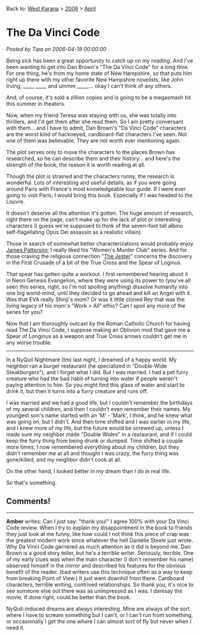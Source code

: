 Back to: [West Karana](/posts/westkarana.md) > [2006](/posts/2006/westkarana.md) > [April](./westkarana.md)
# The Da Vinci Code

*Posted by Tipa on 2006-04-19 00:00:00*

Being sick has been a great opportunity to catch up on my reading. And I've been wanting to get into Dan Brown's "The Da Vinci Code" for a long time. For one thing, he's from my home state of New Hampshire, so that puts him right up there with my other favorite New Hampshire novelists, like John Irving, \_\_\_\_, \_\_\_\_, and ummm \_\_\_\_\_... okay I can't think of any others.

And, of course, it's sold a zillion copies and is going to be a megasmash hit this summer in theaters.

Now, when my friend Teresa was staying with us, she was totally into thrillers, and I'd get them after she read them. So I am pretty conversant with them... and I have to admit, Dan Brown's "Da Vinci Code" characters are the worst kind of hackneyed, cardboard-flat characters I've seen. Not one of them was believable. They are not worth ever mentioning again.

The plot serves only to move the characters to the places Brown has researched, so he can describe them and their history... and here's the strength of the book, the reason it is worth reading at all.

Though the plot is strained and the characters runny, the research is wonderful. Lots of interesting and useful details; as if you were going around Paris with France's most knowledgeable tour guide. If I were ever going to visit Paris; I would bring this book. Especially if I was headed to the Louvre.

It doesn't deserve all the attention it's gotten. The huge amount of research, right there on the page, can't make up for the lack of plot or interesting characters (I guess we're supposed to think of the seven-foot tall albino self-flagellating Opus Dei assassin as a realistic villain).

Those in search of somewhat better characterizations would probably enjoy [James Patterson](http://en.wikipedia.org/wiki/James_Patterson); I really liked his "Women's Murder Club" series. And for those craving the religious connection "[The Jester](http://www.sfsite.com/05b/tj152.htm)" concerns the discovery in the First Crusade of a bit of the True Cross and the Spear of Loginus.

That spear has gotten quite a workout. I first remembered hearing about it in Neon Genesis Evangelion, where they were using its power to (you've all seen this series, right, so I'm not spoiling anything) dissolve humanity into one big world-mind, until they decided to go ahead and kill an Angel with it. Was that EVA really Shinji's mom? Or was it little cloned Rey that was the living legacy of his mom's "Work > All" ethic? Can I spoil any more of the series for you?

Now that I am thoroughly outcast by the Roman Catholic Church for having read The Da Vinci Code, I suppose making an Oblivion mod that gave me a Spear of Longinus as a weapon and True Cross arrows couldn't get me in any worse trouble.

---

In a NyQuil Nightmare (tm) last night, I dreamed of a happy world. My neighbor ran a burger restaurant (he specialized in "Double-Wide Steakburgers"), and I forget what I did. But I was married. I had a pet furry creature who had the bad habit of turning into water if people weren't paying attention to him. So you might find this glass of water and start to drink it, but then it turns into a furry creature and runs off.

I was married and we had a good life, but I couldn't remember the birthdays of my several children, and then I couldn't even remember their names. My youngest son's name started with an 'M' - 'Mark', I think, and he knew what was going on, but I didn't. And then time shifted and I was earlier in my life, and I knew more of my life, but the future would be screwed up, unless I made sure my neighbor made "Double Wides" in a restaurant, and if I could keep the furry thing from being drunk or dumped. Time shifted a couple more times; I now remembered everything about my children, but they didn't remember me at all and thought I was crazy, the furry thing was gone/killed, and my neighbor didn't cook at all.

On the other hand, I looked better in my dream than I do in real life.

So that's something.
## Comments!

---

**Amber** writes: Can I just say: "thank you!" I agree 100% with your Da Vinci Code review. When I try to explain my disappointment in the book to friends they just look at me funny, like how could I not think this piece of crap was the greatest modern work since whatever the hell Danielle Steele just wrote. Why Da Vinci Code garnered as much attention as it did is beyond me. Dan Brown is a good story teller, but he's a terrible writer. Seriously, terrible. One of my early clues was when the main character (I don't remember his name) observed himself in the mirror and described his features for the obvious benefit of the reader. (bad writers use this technique often as a way to keep from breaking Point of View.) It just went downhill from there. Cardboard characters, terrible writing, contrived relationships. So thank you, it's nice to see someone else out there was as unimpressed as I was. I daresay the movie, if done right, could be better than the book.

NyQuil-induced dreams are always interesting. Mine are always of the sort where I have to scream something but I can't, or I can't run from something, or occasionally I get the one where I can almost sort of fly but never when I need it.

